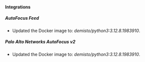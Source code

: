 
#### Integrations

##### AutoFocus Feed

- Updated the Docker image to: *demisto/python3:3.12.8.1983910*.

##### Palo Alto Networks AutoFocus v2

- Updated the Docker image to: *demisto/python3:3.12.8.1983910*.

